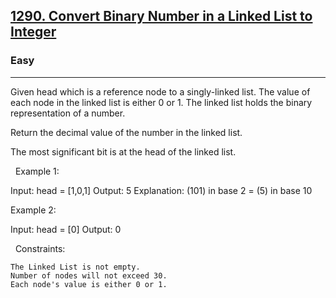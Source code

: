 <h2><a href="https://leetcode.com/problems/convert-binary-number-in-a-linked-list-to-integer/">1290. Convert Binary Number in a Linked List to Integer</a></h2><h3>Easy</h3><hr>Given head which is a reference node to a singly-linked list. The value of each node in the linked list is either 0 or 1. The linked list holds the binary representation of a number.

Return the decimal value of the number in the linked list.

The most significant bit is at the head of the linked list.

 
Example 1:

Input: head = [1,0,1]
Output: 5
Explanation: (101) in base 2 = (5) in base 10


Example 2:

Input: head = [0]
Output: 0


 
Constraints:


	The Linked List is not empty.
	Number of nodes will not exceed 30.
	Each node's value is either 0 or 1.


